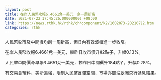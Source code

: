 ```yaml
---
layout: post
title: 在岸人民幣收報6.4661兌一美元　創一周新高
date: 2021-07-22 17:45:26.000000000 +08:00
link: https://news.rthk.hk/rthk/ch/component/k2/1602073-20210722.htm
categories: rthk
---
```


人民幣收市及中間價均創一周新高，但日內有效波幅進一步收窄。

在岸人民幣收報6.4661兌一美元，較昨日收市價升82點子，升幅0.13%。

人民幣中間價今早報6.4651兌一美元，較昨日中間價升184點子，升幅0.28%。

有交易員預料，美元偏強，限制人民幣反彈空間，市場亦關注歐洲央行議息結果。
